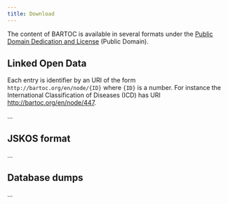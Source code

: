 ```yaml
---
title: Download
---
```


The content of BARTOC is available in several formats under the [Public Domain Dedication and License](http://www.opendatacommons.org/licenses/pddl/1.0/) (Public Domain).

## Linked Open Data

Each entry is identifier by an URI of the form `http://bartoc.org/en/node/{ID}` where `{ID}` is a number.
For instance the International Classification of Diseases (ICD) has URI <http://bartoc.org/en/node/447>.

...

## JSKOS format

...

## Database dumps

...
